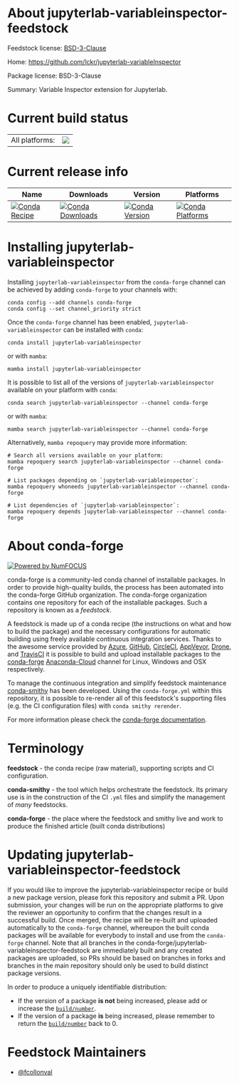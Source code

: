About jupyterlab-variableinspector-feedstock
============================================

Feedstock license: [BSD-3-Clause](https://github.com/conda-forge/jupyterlab-variableinspector-feedstock/blob/main/LICENSE.txt)

Home: https://github.com/lckr/jupyterlab-variableInspector

Package license: BSD-3-Clause

Summary: Variable Inspector extension for Jupyterlab.

Current build status
====================


<table><tr><td>All platforms:</td>
    <td>
      <a href="https://dev.azure.com/conda-forge/feedstock-builds/_build/latest?definitionId=12383&branchName=main">
        <img src="https://dev.azure.com/conda-forge/feedstock-builds/_apis/build/status/jupyterlab-variableinspector-feedstock?branchName=main">
      </a>
    </td>
  </tr>
</table>

Current release info
====================

| Name | Downloads | Version | Platforms |
| --- | --- | --- | --- |
| [![Conda Recipe](https://img.shields.io/badge/recipe-jupyterlab--variableinspector-green.svg)](https://anaconda.org/conda-forge/jupyterlab-variableinspector) | [![Conda Downloads](https://img.shields.io/conda/dn/conda-forge/jupyterlab-variableinspector.svg)](https://anaconda.org/conda-forge/jupyterlab-variableinspector) | [![Conda Version](https://img.shields.io/conda/vn/conda-forge/jupyterlab-variableinspector.svg)](https://anaconda.org/conda-forge/jupyterlab-variableinspector) | [![Conda Platforms](https://img.shields.io/conda/pn/conda-forge/jupyterlab-variableinspector.svg)](https://anaconda.org/conda-forge/jupyterlab-variableinspector) |

Installing jupyterlab-variableinspector
=======================================

Installing `jupyterlab-variableinspector` from the `conda-forge` channel can be achieved by adding `conda-forge` to your channels with:

```
conda config --add channels conda-forge
conda config --set channel_priority strict
```

Once the `conda-forge` channel has been enabled, `jupyterlab-variableinspector` can be installed with `conda`:

```
conda install jupyterlab-variableinspector
```

or with `mamba`:

```
mamba install jupyterlab-variableinspector
```

It is possible to list all of the versions of `jupyterlab-variableinspector` available on your platform with `conda`:

```
conda search jupyterlab-variableinspector --channel conda-forge
```

or with `mamba`:

```
mamba search jupyterlab-variableinspector --channel conda-forge
```

Alternatively, `mamba repoquery` may provide more information:

```
# Search all versions available on your platform:
mamba repoquery search jupyterlab-variableinspector --channel conda-forge

# List packages depending on `jupyterlab-variableinspector`:
mamba repoquery whoneeds jupyterlab-variableinspector --channel conda-forge

# List dependencies of `jupyterlab-variableinspector`:
mamba repoquery depends jupyterlab-variableinspector --channel conda-forge
```


About conda-forge
=================

[![Powered by
NumFOCUS](https://img.shields.io/badge/powered%20by-NumFOCUS-orange.svg?style=flat&colorA=E1523D&colorB=007D8A)](https://numfocus.org)

conda-forge is a community-led conda channel of installable packages.
In order to provide high-quality builds, the process has been automated into the
conda-forge GitHub organization. The conda-forge organization contains one repository
for each of the installable packages. Such a repository is known as a *feedstock*.

A feedstock is made up of a conda recipe (the instructions on what and how to build
the package) and the necessary configurations for automatic building using freely
available continuous integration services. Thanks to the awesome service provided by
[Azure](https://azure.microsoft.com/en-us/services/devops/), [GitHub](https://github.com/),
[CircleCI](https://circleci.com/), [AppVeyor](https://www.appveyor.com/),
[Drone](https://cloud.drone.io/welcome), and [TravisCI](https://travis-ci.com/)
it is possible to build and upload installable packages to the
[conda-forge](https://anaconda.org/conda-forge) [Anaconda-Cloud](https://anaconda.org/)
channel for Linux, Windows and OSX respectively.

To manage the continuous integration and simplify feedstock maintenance
[conda-smithy](https://github.com/conda-forge/conda-smithy) has been developed.
Using the ``conda-forge.yml`` within this repository, it is possible to re-render all of
this feedstock's supporting files (e.g. the CI configuration files) with ``conda smithy rerender``.

For more information please check the [conda-forge documentation](https://conda-forge.org/docs/).

Terminology
===========

**feedstock** - the conda recipe (raw material), supporting scripts and CI configuration.

**conda-smithy** - the tool which helps orchestrate the feedstock.
                   Its primary use is in the construction of the CI ``.yml`` files
                   and simplify the management of *many* feedstocks.

**conda-forge** - the place where the feedstock and smithy live and work to
                  produce the finished article (built conda distributions)


Updating jupyterlab-variableinspector-feedstock
===============================================

If you would like to improve the jupyterlab-variableinspector recipe or build a new
package version, please fork this repository and submit a PR. Upon submission,
your changes will be run on the appropriate platforms to give the reviewer an
opportunity to confirm that the changes result in a successful build. Once
merged, the recipe will be re-built and uploaded automatically to the
`conda-forge` channel, whereupon the built conda packages will be available for
everybody to install and use from the `conda-forge` channel.
Note that all branches in the conda-forge/jupyterlab-variableinspector-feedstock are
immediately built and any created packages are uploaded, so PRs should be based
on branches in forks and branches in the main repository should only be used to
build distinct package versions.

In order to produce a uniquely identifiable distribution:
 * If the version of a package **is not** being increased, please add or increase
   the [``build/number``](https://docs.conda.io/projects/conda-build/en/latest/resources/define-metadata.html#build-number-and-string).
 * If the version of a package **is** being increased, please remember to return
   the [``build/number``](https://docs.conda.io/projects/conda-build/en/latest/resources/define-metadata.html#build-number-and-string)
   back to 0.

Feedstock Maintainers
=====================

* [@fcollonval](https://github.com/fcollonval/)

